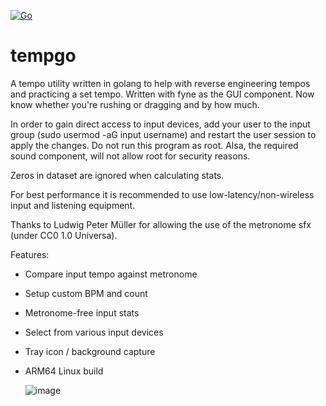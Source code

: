 [![Go](https://github.com/ThatOneRuffian/tempgo/actions/workflows/go.yml/badge.svg)](https://github.com/ThatOneRuffian/tempgo/actions/workflows/go.yml)
# tempgo
A tempo utility written in golang to help with reverse engineering tempos and practicing a set tempo. Written with fyne as the GUI component. Now know whether you're rushing or dragging and by how much.

In order to gain direct access to input devices, add your user to the input group (sudo usermod -aG input username) and restart the user session to apply the changes. Do not run this program as root. Alsa, the required sound component, will not allow root for security reasons.

Zeros in dataset are ignored when calculating stats.

For best performance it is recommended to use low-latency/non-wireless input and listening equipment.

Thanks to Ludwig Peter Müller for allowing the use of the metronome sfx (under CC0 1.0 Universa).

Features:
- Compare input tempo against metronome
- Setup custom BPM and count
- Metronome-free input stats
- Select from various input devices
- Tray icon / background capture
- ARM64 Linux build
  
  ![image](https://github.com/ThatOneRuffian/tempgo/assets/13604240/97b72c94-a77f-4648-995e-5db8c5b9b878)

